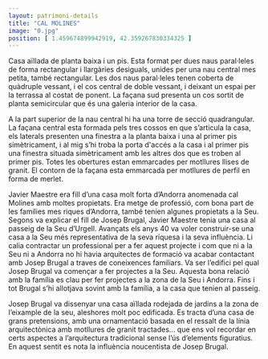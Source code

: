```yaml
---
layout: patrimoni-details
title: "CAL MOLINES"
image: "0.jpg"
position: [ 1.459674899942919, 42.359267830334325 ]
---
```


Casa aïllada de planta baixa i un pis. Esta format per dues naus paral·leles de forma rectangular i llargàries desiguals,
unides per una nau central mes petita, també rectangular. Les dos naus paral·leles tenen coberta de quàdruple vessant, 
i el cos central de doble vessant, i deixant un espai per la terrassa al costat de ponent. La façana sud presenta un cos 
sortit de planta semicircular que és una galeria interior de la casa. 

A la part superior de la nau central hi ha una torre de secció quadrangular. La façana central esta formada pels tres 
cossos en que s’articula la casa, els laterals presenten una finestra a la planta baixa i una al primer pis simètricament, 
i al mig s’hi troba la porta d'accés a la casa i al primer pis una finestra situada simètricament amb les altres dos que es 
troben al primer pis. Totes les obertures estan emmarcades per motllures llises de granit. El contorn de la façana esta
emmarcada per motllures de perfil en forma de merlet.

Javier Maestre era fill d’una casa molt forta d’Andorra anomenada cal Molines amb moltes propietats. Era metge de professió,
com bona part de les famílies mes riques d’Andorra, també tenien algunes propietats a la Seu. Segons va explicar el fill de 
Josep Brugal, Javier Maestre tenia una casa al passeig de la Seu d’Urgell. Avançats els anys 40 va voler construir-se una casa
a la Seu més representativa de la seva riquesa i la seva influència. Li calia contractar un professional per a fer aquest projecte
i com que ni a la Seu ni a Andorra no hi havia arquitectes de formació va acabar contactant amb Josep Brugal a traves de coneixences
familiars. Va ser l’edifici pel qual Josep Brugal va començar a fer projectes a la Seu. Aquesta bona relació amb la família es clau
per fer projectes a la zona de la Seu i Andorra. Fins i tot Brugal s’hi allotjava sovint amb la família, a la casa que tenien al passeig.

Josep Brugal va dissenyar una casa aïllada rodejada de jardins a la zona de l’eixample de la seu, aleshores molt poc edificada. Es tracta
d’una casa de grans pretensions, amb una ornamentació basada en el ressalt de la línia arquitectònica amb motllures de granit tractades…
que ens vol recordar en certs aspectes a l’arquitectura tradicional sense l’ús d’elements figuratius. En aquest sentit es nota la influència
noucentista de Josep Brugal.
